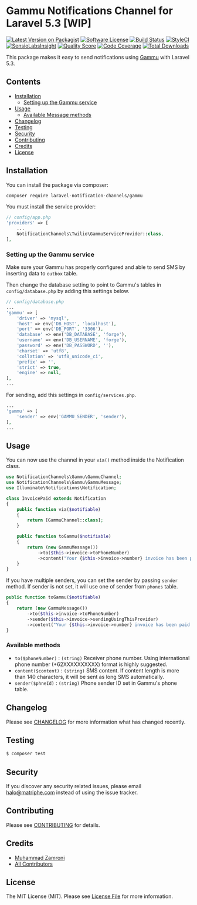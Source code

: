 # Gammu Notifications Channel for Laravel 5.3 [WIP]

[![Latest Version on Packagist](https://img.shields.io/packagist/v/laravel-notification-channels/gammu.svg?style=flat-square)](https://packagist.org/packages/laravel-notification-channels/gammu)
[![Software License](https://img.shields.io/badge/license-MIT-brightgreen.svg?style=flat-square)](LICENSE.md)
[![Build Status](https://img.shields.io/travis/laravel-notification-channels/gammu/master.svg?style=flat-square)](https://travis-ci.org/laravel-notification-channels/gammu)
[![StyleCI](https://styleci.io/repos/:style_ci_id/shield)](https://styleci.io/repos/:style_ci_id)
[![SensioLabsInsight](https://img.shields.io/sensiolabs/i/:sensio_labs_id.svg?style=flat-square)](https://insight.sensiolabs.com/projects/:sensio_labs_id)
[![Quality Score](https://img.shields.io/scrutinizer/g/laravel-notification-channels/gammu.svg?style=flat-square)](https://scrutinizer-ci.com/g/laravel-notification-channels/gammu)
[![Code Coverage](https://img.shields.io/scrutinizer/coverage/g/laravel-notification-channels/gammu/master.svg?style=flat-square)](https://scrutinizer-ci.com/g/laravel-notification-channels/gammu/?branch=master)
[![Total Downloads](https://img.shields.io/packagist/dt/laravel-notification-channels/gammu.svg?style=flat-square)](https://packagist.org/packages/laravel-notification-channels/gammu)

This package makes it easy to send notifications using [Gammu](https://wammu.eu/gammu/) with Laravel 5.3.

## Contents

- [Installation](#installation)
	- [Setting up the Gammu service](#setting-up-the-Gammu-service)
- [Usage](#usage)
	- [Available Message methods](#available-message-methods)
- [Changelog](#changelog)
- [Testing](#testing)
- [Security](#security)
- [Contributing](#contributing)
- [Credits](#credits)
- [License](#license)


## Installation

You can install the package via composer:

```bash
composer require laravel-notification-channels/gammu
```

You must install the service provider:

```php
// config/app.php
'providers' => [
    ...
    NotificationChannels\Twilio\GammuServiceProvider::class,
],
```

### Setting up the Gammu service

Make sure your Gammu has properly configured and able to send SMS by inserting data to `outbox` table.

Then change the database setting to point to Gammu's tables in `config/database.php` by adding this settings below.

```php
// config/database.php
...
'gammu' => [
    'driver' => 'mysql',
    'host' => env('DB_HOST', 'localhost'),
    'port' => env('DB_PORT', '3306'),
    'database' => env('DB_DATABASE', 'forge'),
    'username' => env('DB_USERNAME', 'forge'),
    'password' => env('DB_PASSWORD', ''),
    'charset' => 'utf8',
    'collation' => 'utf8_unicode_ci',
    'prefix' => '',
    'strict' => true,
    'engine' => null,
],
...
```

For sending, add this settings in `config/services.php`.

```php
...
'gammu' => [
    'sender' => env('GAMMU_SENDER', 'sender'),
],
...
``` 

## Usage

You can now use the channel in your `via()` method inside the Notification class.

```php
use NotificationChannels\Gammu\GammuChannel;
use NotificationChannels\Gammu\GammuMessage;
use Illuminate\Notifications\Notification;

class InvoicePaid extends Notification
{
    public function via($notifiable)
    {
        return [GammuChannel::class];
    }

    public function toGammu($notifiable)
    {
        return (new GammuMessage())
            ->to($this->invoice->toPhoneNumber)
            ->content("Your {$this->invoice->number} invoice has been paid!");
    }
}
```

If you have multiple senders, you can set the sender by passing `sender` method. If sender is not set, it will use one of sender from `phones` table.

```php
public function toGammu($notifiable)
{
    return (new GammuMessage())
        ->to($this->invoice->toPhoneNumber)
        ->sender($this->invoice->sendingUsingThisProvider)
        ->content("Your {$this->invoice->number} invoice has been paid!");
}
```

### Available methods

* `to($phoneNumber)` : `(string)` Receiver phone number. Using international phone number (+62XXXXXXXXXX) format is highly suggested.
* `content($content)` : `(string)` SMS content. If content length is more than 140 characters, it will be sent as long SMS automatically.
* `sender($phneId)` : `(string)` Phone sender ID set in Gammu's phone table.

## Changelog

Please see [CHANGELOG](CHANGELOG.md) for more information what has changed recently.

## Testing

```bash
$ composer test
```

## Security

If you discover any security related issues, please email halo@matriphe.com instead of using the issue tracker.

## Contributing

Please see [CONTRIBUTING](CONTRIBUTING.md) for details.

## Credits

- [Muhammad Zamroni](https://github.com/matriphe)
- [All Contributors](../../contributors)

## License

The MIT License (MIT). Please see [License File](LICENSE.md) for more information.
